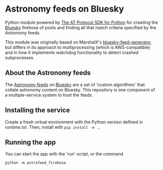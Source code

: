 # Astronomy feeds on Bluesky

Python module powered by [The AT Protocol SDK for Python](https://atproto.blue) for crawling the [Bluesky](https://bsky.app) firehose of posts and finding all that match criteria specified by the Astronomy feeds.

This module was originally based on MarshalX's [bluesky-feed-generator](https://github.com/MarshalX/bluesky-feed-generator), but differs in its approach to multiprocessing (which is AWS-compatible) and in how it implements watchdog functionality to detect crashed subprocesses.

## About the Astronomy feeds

The [Astronomy feeds](https://bsky.app/profile/emily.space/feed/astro) on [Bluesky](https://bsky.app/) are a set of 'custom algorithms' that collate astronomy content on Bluesky. This repository is one component of a multiple-service system to host the feeds.

## Installing the service

Create a fresh virtual environment with the Python version defined in runtime.txt. Then, install with `pip install -e .`.

## Running the app

You can start the app with the 'run' script, or the command

```
python -m astrofeed_firehose
```
